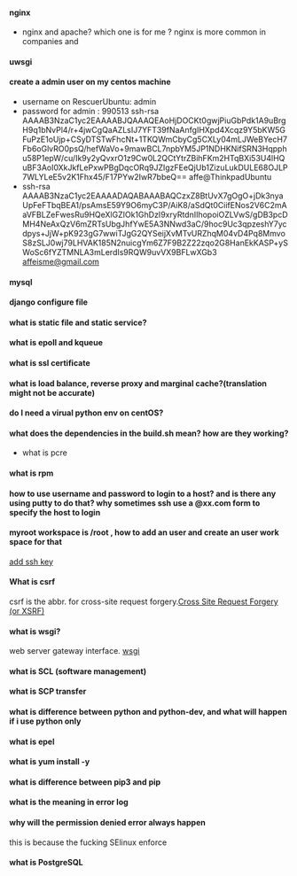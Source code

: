 #### nginx
- nginx and apache? which one is for me ?
nginx is more common in companies and 
#### uwsgi

#### create a admin user on my centos machine
- username on RescuerUbuntu: admin 
- password for admin : 990513
  ssh-rsa AAAAB3NzaC1yc2EAAAABJQAAAQEAoHjDOCKt0gwjPiuGbPdk1A9uBrgH9q1bNvPl4/r+4jwCgQaAZLsIJ7YFT39fNaAnfgIHXpd4Xcqz9Y5bKW5GFuPzE1oUjp+CSyDTSTwFhcNt+1TKQWmCbyCg5CXLy04mLJWeBYecH7Fb6oGlvRO0psQ/hefWaVo+9mawBCL7npbYM5JP1NDHKNifSRN3Hqpphu58P1epW/cu/Ik9y2yQvxrO1z9Cw0L2QCtYtrZBihFKm2HTqBXi53U4lHQuBF3AoI0XkJkfLePxwPBgDqcORq9JZIgzFEeQjUb1ZizuLukDULE68OJLP7WLYLeE5v2K1Fhx45/F17PYw2IwR7bbeQ== affe@ThinkpadUbuntu
- ssh-rsa AAAAB3NzaC1yc2EAAAADAQABAAABAQCzxZ8BtUvX7gOgO+jDk3nyaUpFeFTbqBEA1/psAmsE59Y9O6myC3P/AiK8/aSdQt0CiifENos2V6C2mAaVFBLZeFwesRu9HQeXlGZIOk1GhDzI9xryRtdnIIhopoiOZLVwS/gDB3pcDMH4NeAxQzV6mZRTsUbgJhfYwE5A3NNwd3aC/9hoc9Uc3qpzeshY7ycdpys+JjW+pK923gG7wwiTJgG2QYSeijXvMTvURZhqM04vD4Pq8MmvoS8zSLJ0wj79LHVAK185N2nuicgYm6Z7F9B2Z22zqo2G8HanEkKASP+ySWoSc6fYZTMNLA3mLerdIs9RQW9uvVX9BFLwXGb3 affeisme@gmail.com


#### mysql

#### django configure file

#### what is static file and static service?

#### what is epoll and kqueue

#### what is ssl certificate

#### what is load balance, reverse proxy and marginal cache?(translation might not be accurate)

#### do I need a virual python env on centOS?

#### what does the dependencies in the build.sh mean? how are they working?
- what is pcre


#### what is rpm


#### how to use username and password to login to a host? and is there any using putty to do that? why sometimes ssh use a @xx.com form to specify the host to login

#### myroot workspace is /root , how to add an user and create an user work space for that
[add ssh key](https://stackoverflow.com/questions/37609863/add-ssh-key-to-existing-droplet-in-digital-ocean)

#### What is csrf
csrf is the abbr. for cross-site request forgery.[Cross Site Request Forgery (or XSRF)](https://zh.wikipedia.org/wiki/%E8%B7%A8%E7%AB%99%E8%AF%B7%E6%B1%82%E4%BC%AA%E9%80%A0)

#### what is wsgi?
web server gateway interface. [wsgi](https://www.liaoxuefeng.com/wiki/001374738125095c955c1e6d8bb493182103fac9270762a000/001386832689740b04430a98f614b6da89da2157ea3efe2000)

####  what is SCL (software management)

#### what is SCP transfer

#### what is difference between python and python-dev, and what will happen if i use python only

#### what is epel

#### what is yum install -y

#### what is difference between pip3 and pip

#### what is the meaning in error log

#### why will the permission denied error always happen

this is because the fucking SElinux enforce

#### what is PostgreSQL